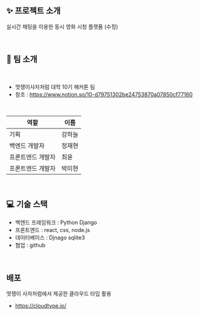 
## ✨ 프로젝트 소개
실시간 채팅을 이용한 동시 영화 시청 플랫폼 (수정)




<br>

## 🙋 팀 소개

<br>

- 멋쟁이사자처럼 대학 10기 해커톤 팀
- 참조 : https://www.notion.so/10-d79751302be24753870a07850cf77160

<br>

|    역할    |   이름   |
| ----------------- | ------ |
| 기획 | 강하늘 |
| 백엔드 개발자 | 정재현 |
| 프론트엔드 개발자 | 최윤 |
| 프론트엔드 개발자 | 박미현 |

<br>

## 💻 기술 스택
- 백엔드 프레임워크 : Python Django
- 프론트엔드 : react, css, node.js
- 데이터베이스 : Djnago sqlite3
- 협업 : github

<br>

## 배포
멋쟁이 사자처럼에서 제공한 클라우드 타입 활용
- https://cloudtype.io/
